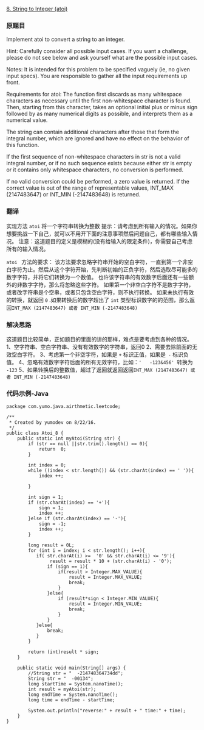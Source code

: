 [8. String to Integer (atoi)](https://leetcode.com/problems/string-to-integer-atoi/)

### 原题目

Implement atoi to convert a string to an integer.

Hint: Carefully consider all possible input cases. If you want a challenge, please do not see below and ask yourself what are the possible input cases.

Notes: It is intended for this problem to be specified vaguely (ie, no given input specs). You are responsible to gather all the input requirements up front.

Requirements for atoi:
The function first discards as many whitespace characters as necessary until the first non-whitespace character is found. Then, starting from this character, takes an optional initial plus or minus sign followed by as many numerical digits as possible, and interprets them as a numerical value.

The string can contain additional characters after those that form the integral number, which are ignored and have no effect on the behavior of this function.

If the first sequence of non-whitespace characters in str is not a valid integral number, or if no such sequence exists because either str is empty or it contains only whitespace characters, no conversion is performed.

If no valid conversion could be performed, a zero value is returned. If the correct value is out of the range of representable values, INT_MAX (2147483647) or INT_MIN (-2147483648) is returned.

### 翻译

实现方法 `atoi` 将一个字符串转换为整数
提示：请考虑到所有输入的情况。如果你想要挑战一下自己，就可以不用开下面的注意事项然后问题自己，都有哪些输入情况。
注意：这道题目的定义是模糊的(没有给输入的限定条件)，你需要自己考虑所有的输入情况。

`atoi ` 方法的要求：
该方法要求忽略字符串开始的空白字符，一直到第一个非空白字符为止。然后从这个字符开始，先判断初始的正负字符，然后选取尽可能多的数字字符，并将它们转换为一个数值。
也许该字符串的有效数字后面还有一些额外的非数字字符，那么将忽略这些字符。
如果第一个非空白字符不是数字字符，或者改字符串是个空串，或者只包含空白字符，则不执行转换。
如果未执行有效的转换，就返回 `0` .如果转换后的数字超出了 `int` 类型标识数字的的范围，那么返回`INT_MAX (2147483647) 或者 INT_MIN (-2147483648)` 


### 解决思路

这道题目比较简单，正如题目的里面的讲的那样，难点是要考虑到各种的情况。
1、空字符串、空白字符串、没有有效数字的字符串，返回0
2、需要去除前面的无效空白字符。
3、考虑第一个非空字符，如果是 `+` 标识正值，如果是` -` 标识负值。
4、忽略有效数字字符后面的所有无效字符，比如：`'   -123&456' `转换为 `-123`
5、如果转换后的整数值，超过了返回就返回返回`INT_MAX (2147483647) 或者 INT_MIN (-2147483648)` 

### 代码示例-Java


```
package com.yumo.java.airthmetic.leetcode;

/**
 * Created by yumodev on 8/22/16.
 */
public class Atoi_8 {
    public static int myAtoi(String str) {
        if (str == null ||str.trim().length() == 0){
            return  0;
        }

        int index = 0;
        while ((index < str.length()) && (str.charAt(index) == ' ')){
            index ++;

        }

        int sign = 1;
        if (str.charAt(index) == '+'){
            sign = 1;
            index ++;
        }else if (str.charAt(index) == '-'){
            sign = -1;
            index ++;
        }

        long result = 0L;
        for (int i = index; i < str.length(); i++){
           if( str.charAt(i) >=  '0' && str.charAt(i) <= '9'){
                result = result * 10 + (str.charAt(i) - '0');
               if (sign == 1){
                   if(result > Integer.MAX_VALUE){
                       result = Integer.MAX_VALUE;
                       break;
                   }
               }else{
                   if (result*sign < Integer.MIN_VALUE){
                       result = Integer.MIN_VALUE;
                       break;
                   }
               }
           }else{
               break;
           }
        }

        return (int)result * sign;
    }

    public static void main(String[] args) {
        //String str = "  -214748364734dd";
        String str = "  -00134";
        long startTime = System.nanoTime();
        int result = myAtoi(str);
        long endTime = System.nanoTime();
        long time = endTime - startTime;

        System.out.println("reverse:" + result + " time:" + time);
    }
}

```



